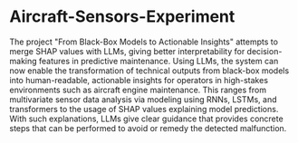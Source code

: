 # Aircraft-Sensors-Experiment


The project "From Black-Box Models to Actionable Insights" attempts to merge SHAP values with LLMs, giving better interpretability for decision-making features in predictive maintenance. Using LLMs, the system can now enable the transformation of technical outputs from black-box models into human-readable, actionable insights for operators in high-stakes environments such as aircraft engine maintenance. This ranges from multivariate sensor data analysis via modeling using RNNs, LSTMs, and transformers to the usage of SHAP values explaining model predictions. With such explanations, LLMs give clear guidance that provides concrete steps that can be performed to avoid or remedy the detected malfunction.
